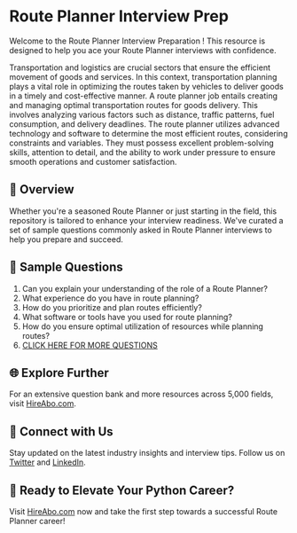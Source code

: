 # Route Planner Interview Prep

Welcome to the Route Planner Interview Preparation ! This resource is designed to help you ace your Route Planner interviews with confidence.

Transportation and logistics are crucial sectors that ensure the efficient movement of goods and services. In this context, transportation planning plays a vital role in optimizing the routes taken by vehicles to deliver goods in a timely and cost-effective manner. A route planner job entails creating and managing optimal transportation routes for goods delivery. This involves analyzing various factors such as distance, traffic patterns, fuel consumption, and delivery deadlines. The route planner utilizes advanced technology and software to determine the most efficient routes, considering constraints and variables. They must possess excellent problem-solving skills, attention to detail, and the ability to work under pressure to ensure smooth operations and customer satisfaction.

## 🚀 Overview

Whether you're a seasoned Route Planner or just starting in the field, this repository is tailored to enhance your interview readiness. We've curated a set of sample questions commonly asked in Route Planner interviews to help you prepare and succeed.

## 📝 Sample Questions

1. Can you explain your understanding of the role of a Route Planner?
2. What experience do you have in route planning?
3. How do you prioritize and plan routes efficiently?
4. What software or tools have you used for route planning?
5. How do you ensure optimal utilization of resources while planning routes?
6. [CLICK HERE FOR MORE QUESTIONS](https://hireabo.com/job/23_2_1/Route%20Planner)

## 🌐 Explore Further

For an extensive question bank and more resources across 5,000 fields, visit [HireAbo.com](https://www.hireabo.com).

## 📱 Connect with Us

Stay updated on the latest industry insights and interview tips. Follow us on [Twitter](https://twitter.com/hireabo) and [LinkedIn](https://www.linkedin.com/in/hire-abo-3609972a8/).

## 🚀 Ready to Elevate Your Python Career?

Visit [HireAbo.com](https://www.hireabo.com) now and take the first step towards a successful Route Planner career!